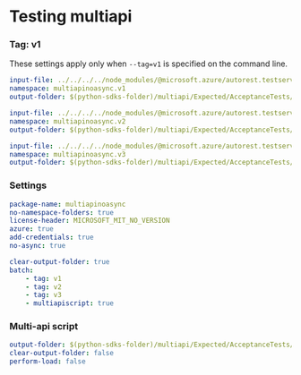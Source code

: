 # Testing multiapi

### Tag: v1

These settings apply only when `--tag=v1` is specified on the command line.

``` yaml $(tag) == 'v1'
input-file: ../../../../node_modules/@microsoft.azure/autorest.testserver/swagger/multiapi-v1.json
namespace: multiapinoasync.v1
output-folder: $(python-sdks-folder)/multiapi/Expected/AcceptanceTests/MultiapiNoAsync/multiapinoasync/v1
```

``` yaml $(tag) == 'v2'
input-file: ../../../../node_modules/@microsoft.azure/autorest.testserver/swagger/multiapi-v2.json
namespace: multiapinoasync.v2
output-folder: $(python-sdks-folder)/multiapi/Expected/AcceptanceTests/MultiapiNoAsync/multiapinoasync/v2
```

``` yaml $(tag) == 'v3'
input-file: ../../../../node_modules/@microsoft.azure/autorest.testserver/swagger/multiapi-v3.json
namespace: multiapinoasync.v3
output-folder: $(python-sdks-folder)/multiapi/Expected/AcceptanceTests/MultiapiNoAsync/multiapinoasync/v3
```

### Settings
``` yaml
package-name: multiapinoasync
no-namespace-folders: true
license-header: MICROSOFT_MIT_NO_VERSION
azure: true
add-credentials: true
no-async: true
```

``` yaml $(multiapi)
clear-output-folder: true
batch:
    - tag: v1
    - tag: v2
    - tag: v3
    - multiapiscript: true
```

### Multi-api script

``` yaml $(multiapiscript)
output-folder: $(python-sdks-folder)/multiapi/Expected/AcceptanceTests/MultiapiNoAsync/multiapinoasync/
clear-output-folder: false
perform-load: false
```
